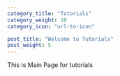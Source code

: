```yaml
---
category_title: "Tutorials"
category_weight: 10
category_icon: "url-to-icon"

post_title: "Welcome to Tutorials"
post_weight: 5
---
```


This is Main Page for tutorials
